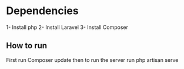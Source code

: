 <h1>Dependencies</h1>
1- Install php
2- Install Laravel
3- Install Composer

<h2>How to run</h2>
First run Composer update
then to run the server run php artisan serve

